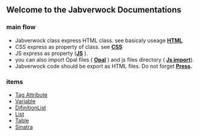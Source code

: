 ## Welcome to the Jabverwock Documentations

### main flow
- Jabverwock class express HTML class. see basicaly useage **[HTML](HTML.md)**
- CSS express as property of class. see **[CSS](CSS.md)**
- JS express as property (**[JS](JS.md)** ). 
- you can also import Opal files ( **[Opal](OPAL.md)** ) and js files directory ( **[Js import](jsImport.md)**). 
- Jabverwock code should be export as HTML files. Do not forget **[Press](Press.md).**

### items
- [Tag Attribute](TagAttribute.md)
- [Variable](Variable.md)
- [DifinitionList](DifinitionList.md)
- [List](List.md)
- [Table](Table.md)
- [Sinatra](Sinatora.md)



